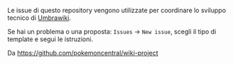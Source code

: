 Le issue di questo repository vengono utilizzate per coordinare lo sviluppo tecnico di [Umbrawiki](https://umbrawiki.netsons.org/).

Se hai un problema o una proposta: `Issues` → `New issue`, scegli il tipo di template e segui le istruzioni.

Da https://github.com/pokemoncentral/wiki-project
